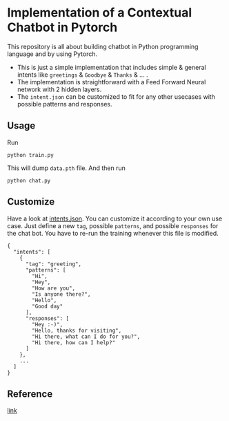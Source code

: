 # Implementation of a Contextual Chatbot in Pytorch
This repository is all about building chatbot in Python programming language and by using Pytorch.
- This is just a simple implementation that includes simple & general intents like `greetings` & `Goodbye` & `Thanks` & ... .
- The implementation is straightforward with a Feed Forward Neural network with 2 hidden layers.
- The `intent.json` can be customized to fit for any other usecases with possible patterns and responses.



## Usage
Run
```console
python train.py
```
This will dump `data.pth` file. And then run
```console
python chat.py
```

## Customize
Have a look at [intents.json](intents.json). You can customize it according to your own use case. Just define a new `tag`, possible `patterns`, and possible `responses` for the chat bot. You have to re-run the training whenever this file is modified.
```console
{
  "intents": [
    {
      "tag": "greeting",
      "patterns": [
        "Hi",
        "Hey",
        "How are you",
        "Is anyone there?",
        "Hello",
        "Good day"
      ],
      "responses": [
        "Hey :-)",
        "Hello, thanks for visiting",
        "Hi there, what can I do for you?",
        "Hi there, how can I help?"
      ]
    },
    ...
  ]
}
```

## Reference
[link](https://www.youtube.com/watch?v=RpWeNzfSUHw&list=PLqnslRFeH2UrFW4AUgn-eY37qOAWQpJyg)
